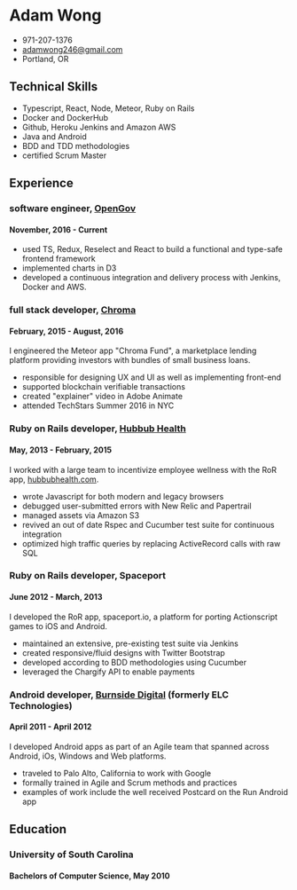 # Adam Wong

- 971-207-1376
- adamwong246@gmail.com
- Portland, OR

## Technical Skills

- Typescript, React, Node, Meteor, Ruby on Rails
- Docker and DockerHub
- Github, Heroku Jenkins and Amazon AWS
- Java and Android
- BDD and TDD methodologies
- certified Scrum Master

## Experience

### software engineer, [OpenGov](http://www.opengov.com/)

#### November, 2016 - Current

- used TS, Redux, Reselect and React to build a functional and type-safe frontend framework
- implemented charts in D3
- developed a continuous integration and delivery process with Jenkins, Docker and AWS.

### full stack developer, [Chroma](http://www.chroma.io/)

#### February, 2015 - August, 2016

I engineered the Meteor app "Chroma Fund", a marketplace lending platform providing investors with bundles of small business loans.

- responsible for designing UX and UI as well as implementing front-end
- supported blockchain verifiable transactions
- created "explainer" video in Adobe Animate
- attended TechStars Summer 2016 in NYC

### Ruby on Rails developer, [Hubbub Health](https://www.hubbubhealth.com/)

#### May, 2013 - February, 2015

I worked with a large team to incentivize employee wellness with the RoR app, [hubbubhealth.com](hubbubhealth.com).

- wrote Javascript for both modern and legacy browsers
- debugged user-submitted errors with New Relic and Papertrail
- managed assets via Amazon S3
- revived an out of date Rspec and Cucumber test suite for continuous integration
- optimized high traffic queries by replacing ActiveRecord calls with raw SQL

### Ruby on Rails developer, Spaceport

#### June 2012 - March, 2013

I developed the RoR app, spaceport.io, a platform for porting Actionscript games to iOS and Android.

- maintained an extensive, pre-existing test suite via Jenkins
- created responsive/fluid designs with Twitter Bootstrap
- developed according to BDD methodologies using Cucumber
- leveraged the Chargify API to enable payments

### Android developer, [Burnside Digital](http://www.burnsidedigital.com) (formerly ELC Technologies)

#### April 2011 - April 2012

I developed Android apps as part of an Agile team that spanned across Android, iOs, Windows and Web platforms.

- traveled to Palo Alto, California to work with Google
- formally trained in Agile and Scrum methods and practices
- examples of work include the well received Postcard on the Run Android app

## Education
###  University of South Carolina
#### Bachelors of Computer Science,  May 2010
